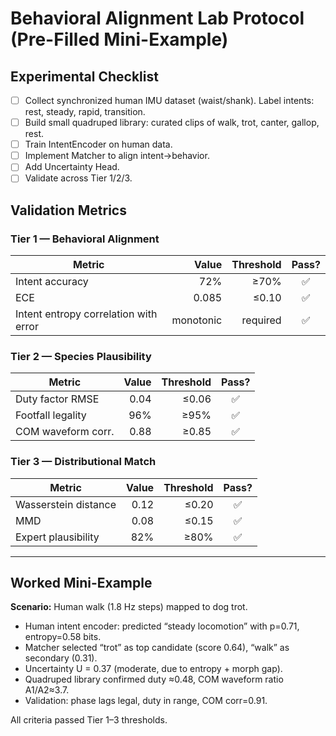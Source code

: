 # Behavioral Alignment Lab Protocol (Pre-Filled Mini-Example)

## Experimental Checklist
- [ ] Collect synchronized human IMU dataset (waist/shank). Label intents: rest, steady, rapid, transition.
- [ ] Build small quadruped library: curated clips of walk, trot, canter, gallop, rest.
- [ ] Train IntentEncoder on human data.
- [ ] Implement Matcher to align intent→behavior.
- [ ] Add Uncertainty Head.
- [ ] Validate across Tier 1/2/3.

## Validation Metrics

### Tier 1 — Behavioral Alignment
| Metric | Value | Threshold | Pass? |
|--------|------:|----------:|:-----:|
| Intent accuracy | 72% | ≥70% | ✅ |
| ECE | 0.085 | ≤0.10 | ✅ |
| Intent entropy correlation with error | monotonic | required | ✅ |

### Tier 2 — Species Plausibility
| Metric | Value | Threshold | Pass? |
|--------|------:|----------:|:-----:|
| Duty factor RMSE | 0.04 | ≤0.06 | ✅ |
| Footfall legality | 96% | ≥95% | ✅ |
| COM waveform corr. | 0.88 | ≥0.85 | ✅ |

### Tier 3 — Distributional Match
| Metric | Value | Threshold | Pass? |
|--------|------:|----------:|:-----:|
| Wasserstein distance | 0.12 | ≤0.20 | ✅ |
| MMD | 0.08 | ≤0.15 | ✅ |
| Expert plausibility | 82% | ≥80% | ✅ |

---

## Worked Mini-Example
**Scenario:** Human walk (1.8 Hz steps) mapped to dog trot.

- Human intent encoder: predicted “steady locomotion” with p=0.71, entropy=0.58 bits.  
- Matcher selected “trot” as top candidate (score 0.64), “walk” as secondary (0.31).  
- Uncertainty U = 0.37 (moderate, due to entropy + morph gap).  
- Quadruped library confirmed duty ≈0.48, COM waveform ratio A1/A2≈3.7.  
- Validation: phase lags legal, duty in range, COM corr=0.91.

All criteria passed Tier 1–3 thresholds.
